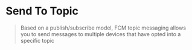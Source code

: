 # Send To Topic
> Based on a publish/subscribe model, FCM topic messaging allows you to send messages to multiple devices that have opted into a specific topic